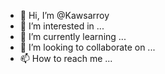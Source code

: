 - 👋 Hi, I’m @Kawsarroy
- 👀 I’m interested in ...
- 🌱 I’m currently learning ...
- 💞️ I’m looking to collaborate on ...
- 📫 How to reach me ...

<!---
Kawsarroy/Kawsarroy is a ✨ special ✨ repository because its `README.md` (this file) appears on your GitHub profile.
You can click the Preview link to take a look at your changes.
--->

